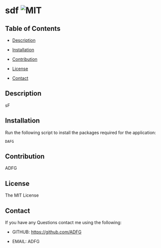 
    
  # sdf ![MIT](https://img.shields.io/static/v1?label=MIT&message=License&color=red)

    
## Table of Contents 

- [Description](#description)
- [Installation](#installation)


- [Contribution](#contribution)
- [License](#license)
- [Contact](#contact)

    
## Description

sF

     
## Installation
  
Run the following script to install the packages required for the application:

```
DAFG
```
    
    

    

    
## Contribution
    
ADFG
    
    
## License

The MIT License
  

    
## Contact 

If you have any Questions contact me using the following:

- GITHUB: https://github.com/ADFG

- EMAIL: ADFG
  
  